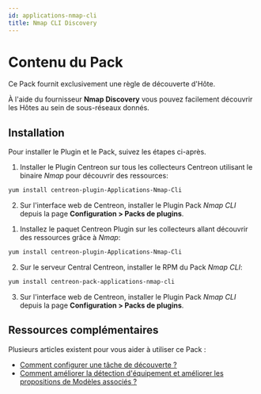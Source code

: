 ```yaml
---
id: applications-nmap-cli
title: Nmap CLI Discovery
---
```


# Contenu du Pack 

Ce Pack fournit exclusivement une règle de découverte d'Hôte. 

À l'aide du fournisseur **Nmap Discovery** vous pouvez facilement découvrir les Hôtes au 
sein de sous-réseaux donnés. 

## Installation

Pour installer le Plugin et le Pack, suivez les étapes ci-après. 

<!--DOCUSAURUS_CODE_TABS-->

<!--Online Licence-->

1. Installer le Plugin Centreon sur tous les collecteurs Centreon utilisant le binaire *Nmap* pour découvrir des ressources: 

```bash
yum install centreon-plugin-Applications-Nmap-Cli
```

2. Sur l'interface web de Centreon, installer le Plugin Pack *Nmap CLI* depuis la page **Configuration > Packs de plugins**.

<!--Offline License-->

1. Installez le paquet Centreon Plugin sur les collecteurs allant découvrir des ressources grâce à *Nmap*:

```bash
yum install centreon-plugin-Applications-Nmap-Cli
```

2. Sur le serveur Central Centreon, installer le RPM du Pack *Nmap CLI*:

 ```bash
yum install centreon-pack-applications-nmap-cli
```

3. Sur l'interface web de Centreon, installer le Plugin Pack *Nmap CLI* depuis la page **Configuration > Packs de plugins**.

<!--END_DOCUSAURUS_CODE_TABS-->

## Ressources complémentaires

Plusieurs articles existent pour vous aider à utiliser ce Pack : 

- [Comment configurer une tâche de découverte ?](https://thewatch.centreon.com/product-how-to-21/discovery-pack-speed-up-your-monitoring-and-make-it-more-reliable-using-the-new-nmap-discovery-tools-149)
- [Comment améliorer la détection d'équipement et améliorer les propositions de Modèles associés ?](https://thewatch.centreon.com/product-how-to-21/network-discovery-nmap-snmp-how-does-it-work-and-how-can-you-help-162)
